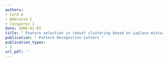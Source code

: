 ```yaml
---
authors: 
- Cord A 
- Ambroise C 
- Cocquerez J 
date: 2006-01-01
title: " Feature selection in robust clustering based on Laplace mixture "
publication: " Pattern Recognition Letters "
publication_types:
- 2
url_pdf: ''
---
```

